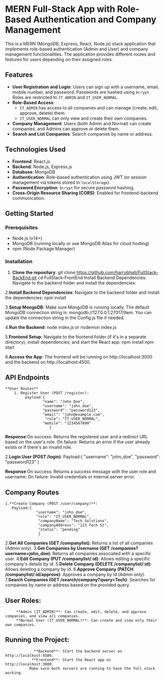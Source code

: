 # MERN Full-Stack App with Role-Based Authentication and Company Management

This is a MERN (MongoDB, Express, React, Node.js) stack application that implements role-based authentication (Admin and User) and company management functionalities. The application provides different routes and features for users depending on their assigned roles.

## Features

- **User Registration and Login**: Users can sign up with a username, email, mobile number, and password. Passwords are hashed using `bcrypt`. Roles are restricted to `IT_ADMIN` and `IT_USER_NORMAL`.
- **Role-Based Access**: 
  - `IT_ADMIN` has access to all companies and can manage (create, edit, approve, delete) them.
  - `IT_USER_NORMAL` can only view and create their own companies.
- **Company Management**: Users (both Admin and Normal) can create companies, and Admins can approve or delete them.
- **Search and List Companies**: Search companies by name or address.
  
## Technologies Used

- **Frontend**: React.js
- **Backend**: Node.js, Express.js
- **Database**: MongoDB
- **Authentication**: Role-based authentication using JWT (or session management via tokens stored in `localStorage`).
- **Password Encryption**: `bcrypt` for secure password hashing.
- **Cross-Origin Resource Sharing (CORS)**: Enabled for frontend-backend communication.

## Getting Started

### Prerequisites

- Node.js (v14+)
- MongoDB (running locally or use MongoDB Atlas for cloud hosting)
- npm (Node Package Manager)

### Installation

1. **Clone the repository**:
   git clone https://github.com/harrybhati/FullStack-BackEnd.git
   cd FullStack-FrontEnd
   Install Backend Dependencies: Navigate to the backend folder and install the dependencies:

2.**Install Backend Dependencies**: 
Navigate to the backend folder and install the dependencies:
  npm install

3.**Setup MongoDB**:
Make sure MongoDB is running locally.
The default MongoDB connection string is: mongodb://127.0.0.1:27017/Item. You can update the connection string in the Config.js file if needed.


4.**Run the Backend**:
  node index.js or nodemon index.js


5.**Frontend Setup**:
  Navigate to the frontend folder (if it's in a separate directory), install dependencies, and start the React app:
  npm install
  npm start

6.**Access the App**: The frontend will be running on http://localhost:3000 and the backend on http://localhost:4500.


## API Endpoints 
    **User Routes**
        1. Register User (POST /register):
             payload:{
                     "name": "John Doe",
                     "username": "john_doe",
                     "password": "password123",
                     "email": "john@example.com",
                      "role": "IT_USER_NORMAL",
                     "mobile": "1234567890"
                        }

  **Response**:On success: Returns the registered user and a redirect URL based on the user's role.
          On failure: Returns an error if the user already exists or if there's an invalid role.


  2.**Login User (POST /login)**:
       Payload:{
                 "username": "john_doe",
                 "password": "password123"
                 }

  **Response**:On success: Returns a success message with the user role and username.
           On failure: Invalid credentials or internal server error.      





## Company Routes
    1.**Create Company (POST /user/company)**:
       Payload:{
                  "username": "john_doe",
                  "role": "IT_USER_NORMAL",
                   "companyName": "Tech Solutions",
                   "companyAddress": "123 Tech St",
                   "status": "pending"
                   }

  2.**Get All Companies (GET /companylist)**:
       Returns a list of all companies (Admin only).
  3.**Get Companies by Username (GET /companies?username=john_doe)**:
        Returns all companies associated with a specific user.
 4.**Edit Company (PUT /companylist/:id)**:
       Allows editing a specific company's details by id.
5.**Delete Company (DELETE /companylist/:id)**:
   Allows deleting a company by id.
6.**Approve Company (PATCH /companylist/:id/approve)**:
   Approves a company by id (Admin only).
7.**Search Companies (GET /search/company?query=Tech)**:
     Searches for companies by name or address based on the provided query.



 ## User Roles:
         **Admin (IT_ADMIN)**: Can create, edit, delete, and approve companies, and view all companies.
         **Normal User (IT_USER_NORMAL)**: Can create and view only their own companies.




## Running the Project:
                 **Backend**: Start the backend server on http://localhost:4500.
                **Frontend**: Start the React app on http://localhost:3000.
               Make sure both servers are running to have the full stack working.




              
